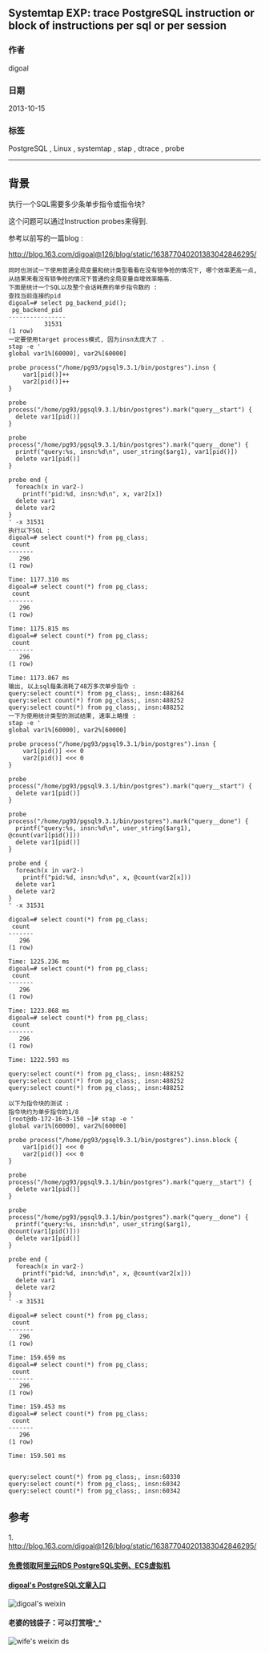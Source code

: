 ## Systemtap EXP: trace PostgreSQL instruction or block of instructions per sql or per session  
                                                               
### 作者                                                           
digoal                                                             
                                                         
### 日期                                                                            
2013-10-15                                                        
                                                          
### 标签                                                         
PostgreSQL , Linux , systemtap , stap , dtrace , probe                                                          
                                                                                           
----                                                                   
                                                                                                       
## 背景            
执行一个SQL需要多少条单步指令或指令块?   
  
这个问题可以通过Instruction probes来得到.  
  
参考以前写的一篇blog :   
  
http://blog.163.com/digoal@126/blog/static/163877040201383042846295/  
  
```  
同时也测试一下使用普通全局变量和统计类型看看在没有锁争抢的情况下, 哪个效率更高一点, 从结果来看没有锁争抢的情况下普通的全局变量自增效率略高.  
下面是统计一个SQL以及整个会话耗费的单步指令数的 :   
查找当前连接的pid  
digoal=# select pg_backend_pid();  
 pg_backend_pid   
----------------  
          31531  
(1 row)  
一定要使用target process模式, 因为insn太庞大了 .  
stap -e '  
global var1%[60000], var2%[60000]  
  
probe process("/home/pg93/pgsql9.3.1/bin/postgres").insn {   
    var1[pid()]++  
    var2[pid()]++  
}   
  
probe process("/home/pg93/pgsql9.3.1/bin/postgres").mark("query__start") {  
  delete var1[pid()]  
}  
  
probe process("/home/pg93/pgsql9.3.1/bin/postgres").mark("query__done") {  
  printf("query:%s, insn:%d\n", user_string($arg1), var1[pid()])  
  delete var1[pid()]  
}  
  
probe end {  
  foreach(x in var2-)   
    printf("pid:%d, insn:%d\n", x, var2[x])  
  delete var1  
  delete var2  
}  
' -x 31531  
执行以下SQL :   
digoal=# select count(*) from pg_class;  
 count   
-------  
   296  
(1 row)  
  
Time: 1177.310 ms  
digoal=# select count(*) from pg_class;  
 count   
-------  
   296  
(1 row)  
  
Time: 1175.815 ms  
digoal=# select count(*) from pg_class;  
 count   
-------  
   296  
(1 row)  
  
Time: 1173.867 ms  
输出, 以上sql每条消耗了48万多次单步指令 :   
query:select count(*) from pg_class;, insn:488264  
query:select count(*) from pg_class;, insn:488252  
query:select count(*) from pg_class;, insn:488252  
一下为使用统计类型的测试结果, 速率上略慢 :   
stap -e '  
global var1%[60000], var2%[60000]  
  
probe process("/home/pg93/pgsql9.3.1/bin/postgres").insn {   
    var1[pid()] <<< 0  
    var2[pid()] <<< 0  
}   
  
probe process("/home/pg93/pgsql9.3.1/bin/postgres").mark("query__start") {  
  delete var1[pid()]  
}  
  
probe process("/home/pg93/pgsql9.3.1/bin/postgres").mark("query__done") {  
  printf("query:%s, insn:%d\n", user_string($arg1), @count(var1[pid()]))  
  delete var1[pid()]  
}  
  
probe end {  
  foreach(x in var2-)   
    printf("pid:%d, insn:%d\n", x, @count(var2[x]))  
  delete var1  
  delete var2  
}  
' -x 31531  
  
digoal=# select count(*) from pg_class;  
 count   
-------  
   296  
(1 row)  
  
Time: 1225.236 ms  
digoal=# select count(*) from pg_class;  
 count   
-------  
   296  
(1 row)  
  
Time: 1223.868 ms  
digoal=# select count(*) from pg_class;  
 count   
-------  
   296  
(1 row)  
  
Time: 1222.593 ms  
  
query:select count(*) from pg_class;, insn:488252  
query:select count(*) from pg_class;, insn:488252  
query:select count(*) from pg_class;, insn:488252  
  
以下为指令块的测试 :   
指令块约为单步指令的1/8  
[root@db-172-16-3-150 ~]# stap -e '  
global var1%[60000], var2%[60000]  
  
probe process("/home/pg93/pgsql9.3.1/bin/postgres").insn.block {   
    var1[pid()] <<< 0  
    var2[pid()] <<< 0  
}   
  
probe process("/home/pg93/pgsql9.3.1/bin/postgres").mark("query__start") {  
  delete var1[pid()]  
}  
  
probe process("/home/pg93/pgsql9.3.1/bin/postgres").mark("query__done") {  
  printf("query:%s, insn:%d\n", user_string($arg1), @count(var1[pid()]))  
  delete var1[pid()]  
}  
  
probe end {  
  foreach(x in var2-)   
    printf("pid:%d, insn:%d\n", x, @count(var2[x]))  
  delete var1  
  delete var2  
}  
' -x 31531  
  
digoal=# select count(*) from pg_class;  
 count   
-------  
   296  
(1 row)  
  
Time: 159.659 ms  
digoal=# select count(*) from pg_class;  
 count   
-------  
   296  
(1 row)  
  
Time: 159.453 ms  
digoal=# select count(*) from pg_class;  
 count   
-------  
   296  
(1 row)  
  
Time: 159.501 ms  
  
  
query:select count(*) from pg_class;, insn:60330  
query:select count(*) from pg_class;, insn:60342  
query:select count(*) from pg_class;, insn:60342  
```  
  
## 参考  
1\. http://blog.163.com/digoal@126/blog/static/163877040201383042846295/  
  
  
  
  
  
  
  
  
  
  
  
  
  
  
#### [免费领取阿里云RDS PostgreSQL实例、ECS虚拟机](https://free.aliyun.com/ "57258f76c37864c6e6d23383d05714ea")
  
  
#### [digoal's PostgreSQL文章入口](https://github.com/digoal/blog/blob/master/README.md "22709685feb7cab07d30f30387f0a9ae")
  
  
![digoal's weixin](../pic/digoal_weixin.jpg "f7ad92eeba24523fd47a6e1a0e691b59")
  
  
#### 老婆的钱袋子：可以打赏哦^_^  
![wife's weixin ds](../pic/wife_weixin_ds.jpg "acd5cce1a143ef1d6931b1956457bc9f")
  
